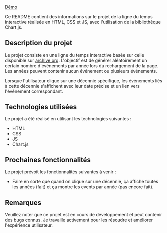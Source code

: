[Démo](https://dulcet-gaufre-dcc58d.netlify.app/)

Ce README contient des informations sur le projet de la ligne du temps interactive réalisée en HTML, CSS et JS, avec l'utilisation de la bibliothèque Chart.js.

## Description du projet

Le projet consiste en une ligne du temps interactive basée sur celle disponible sur [archive org](https://web.archive.org/). L'objectif est de générer aléatoirement un certain nombre d'événements par année lors du rechargement de la page. Les années peuvent contenir aucun événement ou plusieurs événements.

Lorsque l'utilisateur clique sur une décennie spécifique, les événements liés à cette décennie s'affichent avec leur date précise et un lien vers l'événement correspondant.

## Technologies utilisées

Le projet a été réalisé en utilisant les technologies suivantes :

-   HTML
-   CSS
-   JS
-   Chart.js

## Prochaines fonctionnalités

Le projet prévoit les fonctionnalités suivantes à venir :

-   Faire en sorte que quand on clique sur une décennie, ça affiche toutes les années (fait) et ça montre les events par année (pas encore fait).

## Remarques

Veuillez noter que ce projet est en cours de développement et peut contenir des bugs connus. Je travaille activement pour les résoudre et améliorer l'expérience utilisateur.
